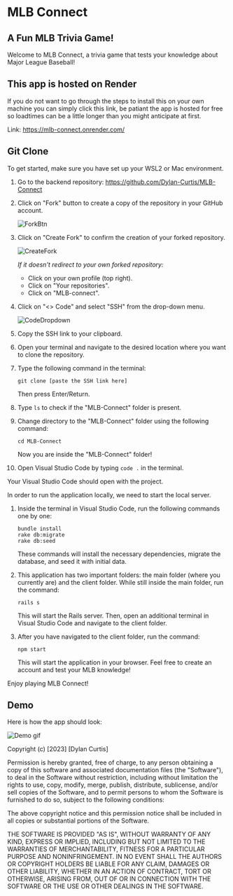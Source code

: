 # MLB Connect

## A Fun MLB Trivia Game!

Welcome to MLB Connect, a trivia game that tests your knowledge about Major League Baseball!

## This app is hosted on Render

If you do not want to go through the steps to install this on your own machine you can simply click this link, be patiant the app is hosted for free so loadtimes can be a little longer than you might anticipate at first. 

Link: https://mlb-connect.onrender.com/

## Git Clone

To get started, make sure you have set up your WSL2 or Mac environment.

1. Go to the backend repository: https://github.com/Dylan-Curtis/MLB-Connect
2. Click on "Fork" button to create a copy of the repository in your GitHub account.

   ![ForkBtn](https://www.earthdatascience.org/images/earth-analytics/git-version-control/githubguides-bootcamp-fork.png)

3. Click on "Create Fork" to confirm the creation of your forked repository.

   ![CreateFork](https://github.com/jccaropino7786/legendary-phase1-project/blob/main/images%20and%20gifs/create%20fork.PNG?raw=true)

   *If it doesn't redirect to your own forked repository:*
   - Click on your own profile (top right).
   - Click on "Your repositories".
   - Click on "MLB-connect".

4. Click on "<> Code" and select "SSH" from the drop-down menu.

   ![CodeDropdown](https://github.com/Dylan-Curtis/MLB-Connect/assets/115842668/f17c3ed5-c4b5-40a9-83db-87c239ffac1e)

5. Copy the SSH link to your clipboard.

6. Open your terminal and navigate to the desired location where you want to clone the repository.

7. Type the following command in the terminal:

   ```
   git clone [paste the SSH link here]
   ```

   Then press Enter/Return.

8. Type `ls` to check if the "MLB-Connect" folder is present.

9. Change directory to the "MLB-Connect" folder using the following command:

   ```
   cd MLB-Connect
   ```

   Now you are inside the "MLB-Connect" folder!

10. Open Visual Studio Code by typing `code .` in the terminal.

   Your Visual Studio Code should open with the project.

In order to run the application locally, we need to start the local server.

1. Inside the terminal in Visual Studio Code, run the following commands one by one:

   ```
   bundle install
   rake db:migrate
   rake db:seed
   ```

   These commands will install the necessary dependencies, migrate the database, and seed it with initial data.

2. This application has two important folders: the main folder (where you currently are) and the client folder. While still inside the main folder, run the command:

   ```
   rails s
   ```

   This will start the Rails server. Then, open an additional terminal in Visual Studio Code and navigate to the client folder.

3. After you have navigated to the client folder, run the command:

   ```
   npm start
   ```

   This will start the application in your browser. Feel free to create an account and test your MLB knowledge!

Enjoy playing MLB Connect!


## Demo
Here is how the app should look:

![Demo gif](https://media.giphy.com/media/v1.Y2lkPTc5MGI3NjExNjg2NzkyOTMxMWExNzgyZDFiOGE1NTdmZTlhYTEwN2I0Mjg5MTlkNyZlcD12MV9pbnRlcm5hbF9naWZzX2dpZklkJmN0PWc/P3H6X3MFMxp1LT6XoA/giphy.gif)


Copyright (c) [2023] [Dylan Curtis]
 
Permission is hereby granted, free of charge, to any person obtaining a copy
of this software and associated documentation files (the "Software"), to deal
in the Software without restriction, including without limitation the rights
to use, copy, modify, merge, publish, distribute, sublicense, and/or sell
copies of the Software, and to permit persons to whom the Software is
furnished to do so, subject to the following conditions:
 
The above copyright notice and this permission notice shall be included in all
copies or substantial portions of the Software.
 
THE SOFTWARE IS PROVIDED "AS IS", WITHOUT WARRANTY OF ANY KIND, EXPRESS OR
IMPLIED, INCLUDING BUT NOT LIMITED TO THE WARRANTIES OF MERCHANTABILITY,
FITNESS FOR A PARTICULAR PURPOSE AND NONINFRINGEMENT. IN NO EVENT SHALL THE
AUTHORS OR COPYRIGHT HOLDERS BE LIABLE FOR ANY CLAIM, DAMAGES OR OTHER
LIABILITY, WHETHER IN AN ACTION OF CONTRACT, TORT OR OTHERWISE, ARISING FROM,
OUT OF OR IN CONNECTION WITH THE SOFTWARE OR THE USE OR OTHER DEALINGS IN THE
SOFTWARE.


